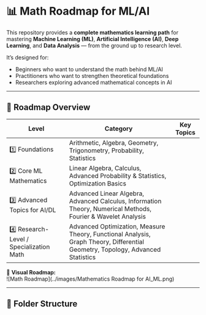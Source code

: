 # 📊 Math Roadmap for ML/AI

This repository provides a **complete mathematics learning path** for mastering **Machine Learning (ML)**, **Artificial Intelligence (AI)**, **Deep Learning**, and **Data Analysis** — from the ground up to research level.

It’s designed for:
- Beginners who want to understand the math behind ML/AI
- Practitioners who want to strengthen theoretical foundations
- Researchers exploring advanced mathematical concepts in AI

---

## 🚀 Roadmap Overview

| Level | Category | Key Topics |
|-------|----------|------------|
| 1️⃣ Foundations | Arithmetic, Algebra, Geometry, Trigonometry, Probability, Statistics |
| 2️⃣ Core ML Mathematics | Linear Algebra, Calculus, Advanced Probability & Statistics, Optimization Basics |
| 3️⃣ Advanced Topics for AI/DL | Advanced Linear Algebra, Advanced Calculus, Information Theory, Numerical Methods, Fourier & Wavelet Analysis |
| 4️⃣ Research-Level / Specialization Math | Advanced Optimization, Measure Theory, Functional Analysis, Graph Theory, Differential Geometry, Topology, Advanced Statistics |

📌 **Visual Roadmap:**  
![Math Roadmap](../images/Mathematics Roadmap for AI_ML.png)

---

## 📂 Folder Structure

